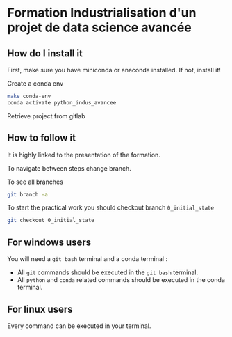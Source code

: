 # Formation Industrialisation d'un projet de data science avancée

## How do I install it

First, make sure you have miniconda or anaconda installed. If not, install it!

Create a conda env

```bash
make conda-env
conda activate python_indus_avancee
```

Retrieve project from gitlab

## How to follow it

It is highly linked to the presentation of the formation.

To navigate between steps change branch.

To see all branches

```sh
git branch -a
```

To start the practical work you should checkout branch `0_initial_state`

```sh
git checkout 0_initial_state
```

## For windows users

You will need a `git bash` terminal and a conda terminal :

- All `git` commands should be executed in the `git bash` terminal.
- All `python` and `conda` related commands should be executed in the conda terminal.

## For linux users

Every command can be executed in your terminal.
